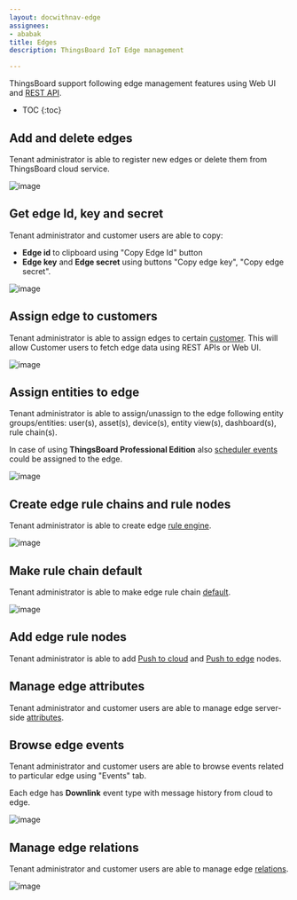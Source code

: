 ```yaml
---
layout: docwithnav-edge
assignees:
- ababak
title: Edges
description: ThingsBoard IoT Edge management

---
```



ThingsBoard support following edge management features using Web UI and [REST API](/docs/reference/rest-api/).

* TOC
{:toc}

## Add and delete edges

Tenant administrator is able to register new edges or delete them from ThingsBoard cloud service.

![image](https://img.thingsboard.io/edge/help/edges.png)

## Get edge Id, key and secret
  
Tenant administrator and customer users are able to copy:
 - **Edge id** to clipboard using "Copy Edge Id" button
 - **Edge key** and **Edge secret** using buttons "Copy edge key", "Copy edge secret".

![image](https://img.thingsboard.io/edge/help/edge-copy-credentials.png)

## Assign edge to customers

Tenant administrator is able to assign edges to certain [customer](/docs/edge/help/customers/).
This will allow Customer users to fetch edge data using REST APIs or Web UI.
 
 ![image](https://img.thingsboard.io/edge/help/assign-edge-to-customer.png)
 
## Assign entities to edge

Tenant administrator is able to assign/unassign to the edge following entity groups/entities: user(s), asset(s), device(s), entity view(s), dashboard(s), rule chain(s).

In case of using **ThingsBoard Professional Edition** also [scheduler events](/docs/user-guide/scheduler/) could be assigned to the edge.

 ![image](https://img.thingsboard.io/edge/overview/cloud-management2.png)
 
## Create edge rule chains and rule nodes

Tenant administrator is able to create edge [rule engine](/docs/user-guide/rule-engine-2-0/re-getting-started/).

![image](https://img.thingsboard.io/edge/help/edge-rulechains.png)

## Make rule chain default

Tenant administrator is able to make edge rule chain [default](/docs/edge/overview/#default-edge-rule-chains).

![image](https://img.thingsboard.io/edge/nodes/make-default.png)

## Add edge rule nodes

Tenant administrator is able to add [Push to cloud](/docs/user-guide/rule-engine-2-0/action-nodes/#push-to-cloud) and [Push to edge](/docs/user-guide/rule-engine-2-0/action-nodes/#push-to-edge) nodes.

## Manage edge attributes

Tenant administrator and customer users are able to manage edge server-side [attributes](/docs/user-guide/attributes).
 
## Browse edge events
  
Tenant administrator and customer users are able to browse events related to particular edge using "Events" tab.

Each edge has **Downlink** event type with message history from cloud to edge.

 ![image](https://img.thingsboard.io/edge/help/edge-events.png)

## Manage edge relations
 
Tenant administrator and customer users are able to manage edge [relations](/docs/user-guide/entities-and-relations).

 ![image](https://img.thingsboard.io/edge/help/edge-relations.png)
  